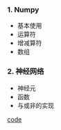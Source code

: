 ### 1. Numpy
- 基本使用  
- 运算符  
- 增减算符  
- 数组
### 2. 神经网络  
- 神经元  
- 函数  
- 与或非的实现
  
[code](https://github.com/Zhangxih17/BDMI-code/blob/main/WW7.md)
